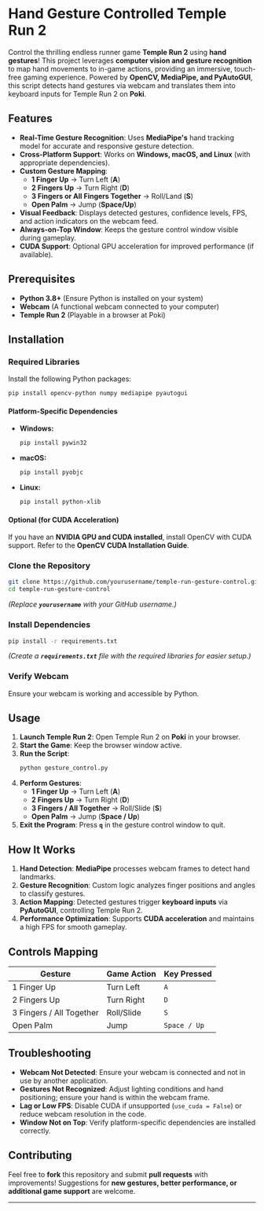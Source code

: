 # Hand Gesture Controlled Temple Run 2

Control the thrilling endless runner game **Temple Run 2** using **hand gestures**! This project leverages **computer vision and gesture recognition** to map hand movements to in-game actions, providing an immersive, touch-free gaming experience. Powered by **OpenCV, MediaPipe, and PyAutoGUI**, this script detects hand gestures via webcam and translates them into keyboard inputs for Temple Run 2 on **Poki**.

## Features

- **Real-Time Gesture Recognition**: Uses **MediaPipe's** hand tracking model for accurate and responsive gesture detection.
- **Cross-Platform Support**: Works on **Windows, macOS, and Linux** (with appropriate dependencies).
- **Custom Gesture Mapping**:
  - **1 Finger Up** → Turn Left (**A**)
  - **2 Fingers Up** → Turn Right (**D**)
  - **3 Fingers or All Fingers Together** → Roll/Land (**S**)
  - **Open Palm** → Jump (**Space/Up**)
- **Visual Feedback**: Displays detected gestures, confidence levels, FPS, and action indicators on the webcam feed.
- **Always-on-Top Window**: Keeps the gesture control window visible during gameplay.
- **CUDA Support**: Optional GPU acceleration for improved performance (if available).

## Prerequisites

- **Python 3.8+** (Ensure Python is installed on your system)
- **Webcam** (A functional webcam connected to your computer)
- **Temple Run 2** (Playable in a browser at Poki)

## Installation

### Required Libraries

Install the following Python packages:

```bash
pip install opencv-python numpy mediapipe pyautogui
```

#### Platform-Specific Dependencies

- **Windows:**
  ```bash
  pip install pywin32
  ```
- **macOS:**
  ```bash
  pip install pyobjc
  ```
- **Linux:**
  ```bash
  pip install python-xlib
  ```

#### Optional (for CUDA Acceleration)

If you have an **NVIDIA GPU and CUDA installed**, install OpenCV with CUDA support. Refer to the **OpenCV CUDA Installation Guide**.

### Clone the Repository

```bash
git clone https://github.com/yourusername/temple-run-gesture-control.git
cd temple-run-gesture-control
```

*(Replace ****`yourusername`**** with your GitHub username.)*

### Install Dependencies

```bash
pip install -r requirements.txt
```

*(Create a ****`requirements.txt`**** file with the required libraries for easier setup.)*

### Verify Webcam

Ensure your webcam is working and accessible by Python.

## Usage

1. **Launch Temple Run 2**: Open Temple Run 2 on **Poki** in your browser.
2. **Start the Game**: Keep the browser window active.
3. **Run the Script**:
   ```bash
   python gesture_control.py
   ```
4. **Perform Gestures**:
   - **1 Finger Up** → Turn Left (**A**)
   - **2 Fingers Up** → Turn Right (**D**)
   - **3 Fingers / All Together** → Roll/Slide (**S**)
   - **Open Palm** → Jump (**Space / Up**)
5. **Exit the Program**: Press **`q`** in the gesture control window to quit.

## How It Works

1. **Hand Detection**: **MediaPipe** processes webcam frames to detect hand landmarks.
2. **Gesture Recognition**: Custom logic analyzes finger positions and angles to classify gestures.
3. **Action Mapping**: Detected gestures trigger **keyboard inputs** via **PyAutoGUI**, controlling Temple Run 2.
4. **Performance Optimization**: Supports **CUDA acceleration** and maintains a high FPS for smooth gameplay.

## Controls Mapping

| Gesture                  | Game Action | Key Pressed  |
| ------------------------ | ----------- | ------------ |
| 1 Finger Up              | Turn Left   | `A`          |
| 2 Fingers Up             | Turn Right  | `D`          |
| 3 Fingers / All Together | Roll/Slide  | `S`          |
| Open Palm                | Jump        | `Space / Up` |

## Troubleshooting

- **Webcam Not Detected**: Ensure your webcam is connected and not in use by another application.
- **Gestures Not Recognized**: Adjust lighting conditions and hand positioning; ensure your hand is within the webcam frame.
- **Lag or Low FPS**: Disable CUDA if unsupported (`use_cuda = False`) or reduce webcam resolution in the code.
- **Window Not on Top**: Verify platform-specific dependencies are installed correctly.

## Contributing

Feel free to **fork** this repository and submit **pull requests** with improvements! Suggestions for **new gestures, better performance, or additional game support** are welcome.

---

&#x20;
